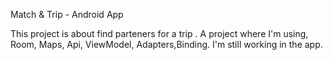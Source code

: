 Match & Trip -  Android App


This project is about  find parteners for a trip .
A project where I'm using, Room, Maps, Api, ViewModel, Adapters,Binding. I'm still working in the app.






